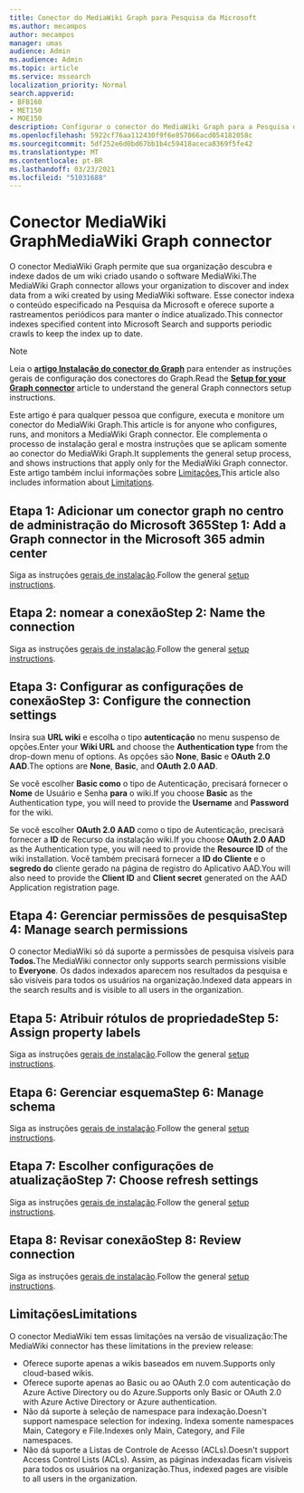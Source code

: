 ```yaml
---
title: Conector do MediaWiki Graph para Pesquisa da Microsoft
ms.author: mecampos
author: mecampos
manager: umas
audience: Admin
ms.audience: Admin
ms.topic: article
ms.service: mssearch
localization_priority: Normal
search.appverid:
- BFB160
- MET150
- MOE150
description: Configurar o conector do MediaWiki Graph para a Pesquisa da Microsoft
ms.openlocfilehash: 5922cf76aa112430f9f6e857066acd054182058c
ms.sourcegitcommit: 5df252e6d0bd67bb1b4c59418aceca8369f5fe42
ms.translationtype: MT
ms.contentlocale: pt-BR
ms.lasthandoff: 03/23/2021
ms.locfileid: "51031688"
---
```

<!---Previous ms.author: monaray --->

# <a name="mediawiki-graph-connector"></a><span data-ttu-id="8be4c-103">Conector MediaWiki Graph</span><span class="sxs-lookup"><span data-stu-id="8be4c-103">MediaWiki Graph connector</span></span>

<span data-ttu-id="8be4c-104">O conector MediaWiki Graph permite que sua organização descubra e indexe dados de um wiki criado usando o software MediaWiki.</span><span class="sxs-lookup"><span data-stu-id="8be4c-104">The MediaWiki Graph connector allows your organization to discover and index data from a wiki created by using MediaWiki software.</span></span> <span data-ttu-id="8be4c-105">Esse conector indexa o conteúdo especificado na Pesquisa da Microsoft e oferece suporte a rastreamentos periódicos para manter o índice atualizado.</span><span class="sxs-lookup"><span data-stu-id="8be4c-105">This connector indexes specified content into Microsoft Search and supports periodic crawls to keep the index up to date.</span></span>

> [!NOTE]
> <span data-ttu-id="8be4c-106">Leia o [**artigo Instalação do conector do Graph**](configure-connector.md) para entender as instruções gerais de configuração dos conectores do Graph.</span><span class="sxs-lookup"><span data-stu-id="8be4c-106">Read the [**Setup for your Graph connector**](configure-connector.md) article to understand the general Graph connectors setup instructions.</span></span>

<span data-ttu-id="8be4c-107">Este artigo é para qualquer pessoa que configure, executa e monitore um conector do MediaWiki Graph.</span><span class="sxs-lookup"><span data-stu-id="8be4c-107">This article is for anyone who configures, runs, and monitors a MediaWiki Graph connector.</span></span> <span data-ttu-id="8be4c-108">Ele complementa o processo de instalação geral e mostra instruções que se aplicam somente ao conector do MediaWiki Graph.</span><span class="sxs-lookup"><span data-stu-id="8be4c-108">It supplements the general setup process, and shows instructions that apply only for the MediaWiki Graph connector.</span></span> <span data-ttu-id="8be4c-109">Este artigo também inclui informações sobre [Limitações.](#limitations)</span><span class="sxs-lookup"><span data-stu-id="8be4c-109">This article also includes information about [Limitations](#limitations).</span></span>

<!---## Before you get started-->

<!---Insert "Before you get started" recommendations for this data source-->

## <a name="step-1-add-a-graph-connector-in-the-microsoft-365-admin-center"></a><span data-ttu-id="8be4c-110">Etapa 1: Adicionar um conector graph no centro de administração do Microsoft 365</span><span class="sxs-lookup"><span data-stu-id="8be4c-110">Step 1: Add a Graph connector in the Microsoft 365 admin center</span></span>

<span data-ttu-id="8be4c-111">Siga as instruções [gerais de instalação](./configure-connector.md).</span><span class="sxs-lookup"><span data-stu-id="8be4c-111">Follow the general [setup instructions](./configure-connector.md).</span></span>
<!---If the above phrase does not apply, delete it and insert specific details for your data source that are different from general setup instructions.-->

## <a name="step-2-name-the-connection"></a><span data-ttu-id="8be4c-112">Etapa 2: nomear a conexão</span><span class="sxs-lookup"><span data-stu-id="8be4c-112">Step 2: Name the connection</span></span>

<span data-ttu-id="8be4c-113">Siga as instruções [gerais de instalação](./configure-connector.md).</span><span class="sxs-lookup"><span data-stu-id="8be4c-113">Follow the general [setup instructions](./configure-connector.md).</span></span>
<!---If the above phrase does not apply, delete it and insert specific details for your data source that are different from general setup instructions.-->

## <a name="step-3-configure-the-connection-settings"></a><span data-ttu-id="8be4c-114">Etapa 3: Configurar as configurações de conexão</span><span class="sxs-lookup"><span data-stu-id="8be4c-114">Step 3: Configure the connection settings</span></span>

<span data-ttu-id="8be4c-115">Insira sua **URL wiki** e escolha o tipo **autenticação** no menu suspenso de opções.</span><span class="sxs-lookup"><span data-stu-id="8be4c-115">Enter your **Wiki URL** and choose the **Authentication type** from the drop-down menu of options.</span></span> <span data-ttu-id="8be4c-116">As opções são **None**, **Basic** e **OAuth 2.0 AAD**.</span><span class="sxs-lookup"><span data-stu-id="8be4c-116">The options are **None**, **Basic**, and **OAuth 2.0 AAD**.</span></span>

<span data-ttu-id="8be4c-117">Se você escolher **Basic como** o tipo de Autenticação, precisará fornecer o **Nome** de Usuário e Senha **para** o wiki.</span><span class="sxs-lookup"><span data-stu-id="8be4c-117">If you choose **Basic** as the Authentication type, you will need to provide the **Username** and **Password** for the wiki.</span></span>

<span data-ttu-id="8be4c-118">Se você escolher **OAuth 2.0 AAD** como o tipo de Autenticação, precisará fornecer a **ID** de Recurso da instalação wiki.</span><span class="sxs-lookup"><span data-stu-id="8be4c-118">If you choose **OAuth 2.0 AAD** as the Authentication type, you will need to provide the **Resource ID** of the wiki installation.</span></span> <span data-ttu-id="8be4c-119">Você também precisará fornecer a **ID do Cliente** e o **segredo do** cliente gerado na página de registro do Aplicativo AAD.</span><span class="sxs-lookup"><span data-stu-id="8be4c-119">You will also need to provide the **Client ID** and **Client secret** generated on the AAD Application registration page.</span></span>

## <a name="step-4-manage-search-permissions"></a><span data-ttu-id="8be4c-120">Etapa 4: Gerenciar permissões de pesquisa</span><span class="sxs-lookup"><span data-stu-id="8be4c-120">Step 4: Manage search permissions</span></span>

<span data-ttu-id="8be4c-121">O conector MediaWiki só dá suporte a permissões de pesquisa visíveis para **Todos.**</span><span class="sxs-lookup"><span data-stu-id="8be4c-121">The MediaWiki connector only supports search permissions visible to **Everyone**.</span></span> <span data-ttu-id="8be4c-122">Os dados indexados aparecem nos resultados da pesquisa e são visíveis para todos os usuários na organização.</span><span class="sxs-lookup"><span data-stu-id="8be4c-122">Indexed data appears in the search results and is visible to all users in the organization.</span></span>

## <a name="step-5-assign-property-labels"></a><span data-ttu-id="8be4c-123">Etapa 5: Atribuir rótulos de propriedade</span><span class="sxs-lookup"><span data-stu-id="8be4c-123">Step 5: Assign property labels</span></span>

<span data-ttu-id="8be4c-124">Siga as instruções [gerais de instalação](./configure-connector.md).</span><span class="sxs-lookup"><span data-stu-id="8be4c-124">Follow the general [setup instructions](./configure-connector.md).</span></span>
<!---If the above phrase does not apply, delete it and insert specific details for your data source that are different from general setup instructions.-->

## <a name="step-6-manage-schema"></a><span data-ttu-id="8be4c-125">Etapa 6: Gerenciar esquema</span><span class="sxs-lookup"><span data-stu-id="8be4c-125">Step 6: Manage schema</span></span>

<span data-ttu-id="8be4c-126">Siga as instruções [gerais de instalação](./configure-connector.md).</span><span class="sxs-lookup"><span data-stu-id="8be4c-126">Follow the general [setup instructions](./configure-connector.md).</span></span>
<!---If the above phrase does not apply, delete it and insert specific details for your data source that are different from general setup instructions.-->

## <a name="step-7-choose-refresh-settings"></a><span data-ttu-id="8be4c-127">Etapa 7: Escolher configurações de atualização</span><span class="sxs-lookup"><span data-stu-id="8be4c-127">Step 7: Choose refresh settings</span></span>

<span data-ttu-id="8be4c-128">Siga as instruções [gerais de instalação](./configure-connector.md).</span><span class="sxs-lookup"><span data-stu-id="8be4c-128">Follow the general [setup instructions](./configure-connector.md).</span></span>
<!---If the above phrase does not apply, delete it and insert specific details for your data source that are different from general setup instructions.-->

## <a name="step-8-review-connection"></a><span data-ttu-id="8be4c-129">Etapa 8: Revisar conexão</span><span class="sxs-lookup"><span data-stu-id="8be4c-129">Step 8: Review connection</span></span>

<span data-ttu-id="8be4c-130">Siga as instruções [gerais de instalação](./configure-connector.md).</span><span class="sxs-lookup"><span data-stu-id="8be4c-130">Follow the general [setup instructions](./configure-connector.md).</span></span>
<!---If the above phrase does not apply, delete it and insert specific details for your data source that are different from general setup instructions.-->

<!---## Troubleshooting-->
<!---To be added-->

## <a name="limitations"></a><span data-ttu-id="8be4c-131">Limitações</span><span class="sxs-lookup"><span data-stu-id="8be4c-131">Limitations</span></span>

<span data-ttu-id="8be4c-132">O conector MediaWiki tem essas limitações na versão de visualização:</span><span class="sxs-lookup"><span data-stu-id="8be4c-132">The MediaWiki connector has these limitations in the preview release:</span></span>

* <span data-ttu-id="8be4c-133">Oferece suporte apenas a wikis baseados em nuvem.</span><span class="sxs-lookup"><span data-stu-id="8be4c-133">Supports only cloud-based wikis.</span></span>
* <span data-ttu-id="8be4c-134">Oferece suporte apenas ao Basic ou ao OAuth 2.0 com autenticação do Azure Active Directory ou do Azure.</span><span class="sxs-lookup"><span data-stu-id="8be4c-134">Supports only Basic or OAuth 2.0 with Azure Active Directory or Azure authentication.</span></span>
* <span data-ttu-id="8be4c-135">Não dá suporte à seleção de namespace para indexação.</span><span class="sxs-lookup"><span data-stu-id="8be4c-135">Doesn't support namespace selection for indexing.</span></span> <span data-ttu-id="8be4c-136">Indexa somente namespaces Main, Category e File.</span><span class="sxs-lookup"><span data-stu-id="8be4c-136">Indexes only Main, Category, and File namespaces.</span></span>
* <span data-ttu-id="8be4c-137">Não dá suporte a Listas de Controle de Acesso (ACLs).</span><span class="sxs-lookup"><span data-stu-id="8be4c-137">Doesn't support Access Control Lists (ACLs).</span></span> <span data-ttu-id="8be4c-138">Assim, as páginas indexadas ficam visíveis para todos os usuários na organização.</span><span class="sxs-lookup"><span data-stu-id="8be4c-138">Thus, indexed pages are visible to all users in the organization.</span></span>